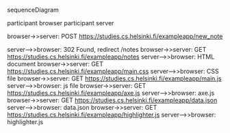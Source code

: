 sequenceDiagram

  participant browser
  participant server
  
  browser->>server: POST https://studies.cs.helsinki.fi/exampleapp/new_note
  
  server-->>browser: 302 Found, redirect /notes
  browser->>server: GET https://studies.cs.helsinki.fi/exampleapp/notes
  server-->>browser: HTML document
  browser->>server: GET https://studies.cs.helsinki.fi/exampleapp/main.css
  server-->>browser: CSS file
  browser->>server: GET https://studies.cs.helsinki.fi/exampleapp/main.js
  server-->>browser: js file
  browser->>server: GET https://studies.cs.helsinki.fi/exampleapp/axe.js
  server-->>browser: axe.js
  browser->>server: GET https://studies.cs.helsinki.fi/exampleapp/data.json
  server-->>browser: data.json
  browser->>server: GET https://studies.cs.helsinki.fi/exampleapp/highlighter.js
  server-->>browser: highlighter.js
